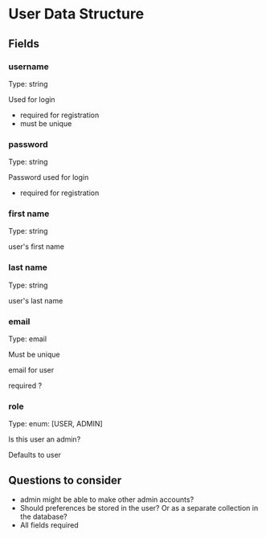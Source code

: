 # User Data Structure #

## Fields ##

### username ###
Type: string

Used for login
- required for registration
- must be unique

### password ###
Type: string

Password used for login
- required for registration

### first name ###
Type: string

user's first name

### last name ###
Type: string

user's last name

### email ###
Type: email

Must be unique

email for user

required ?

### role ###
Type: enum: [USER, ADMIN]

Is this user an admin?

Defaults to user


## Questions to consider ##
- admin might be able to make other admin accounts?
- Should preferences be stored in the user? Or as a separate collection in the database?
- All fields required



